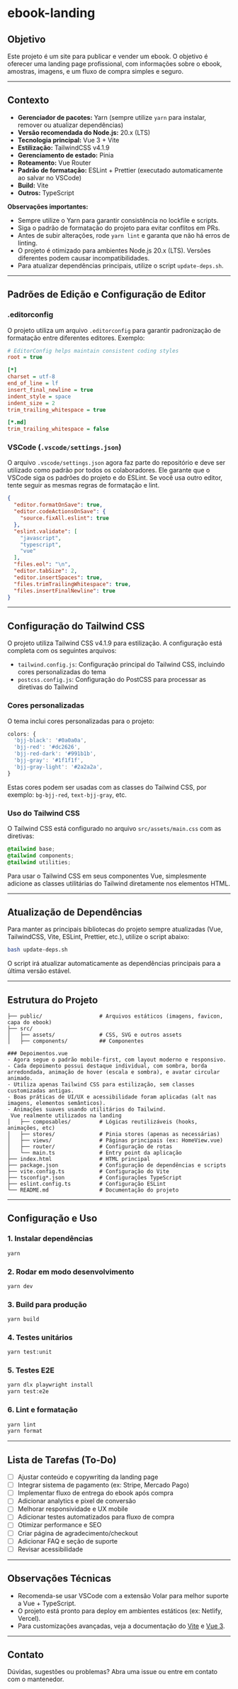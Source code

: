 # ebook-landing

## Objetivo
Este projeto é um site para publicar e vender um ebook. O objetivo é oferecer uma landing page profissional, com informações sobre o ebook, amostras, imagens, e um fluxo de compra simples e seguro.

---

## Contexto
- **Gerenciador de pacotes:** Yarn (sempre utilize `yarn` para instalar, remover ou atualizar dependências)
- **Versão recomendada do Node.js:** 20.x (LTS)
- **Tecnologia principal:** Vue 3 + Vite
- **Estilização:** TailwindCSS v4.1.9
- **Gerenciamento de estado:** Pinia
- **Roteamento:** Vue Router
- **Padrão de formatação:** ESLint + Prettier (executado automaticamente ao salvar no VSCode)
- **Build:** Vite
- **Outros:** TypeScript

**Observações importantes:**
- Sempre utilize o Yarn para garantir consistência no lockfile e scripts.
- Siga o padrão de formatação do projeto para evitar conflitos em PRs.
- Antes de subir alterações, rode `yarn lint` e garanta que não há erros de linting.
- O projeto é otimizado para ambientes Node.js 20.x (LTS). Versões diferentes podem causar incompatibilidades.
- Para atualizar dependências principais, utilize o script `update-deps.sh`.

---

## Padrões de Edição e Configuração de Editor

### .editorconfig
O projeto utiliza um arquivo `.editorconfig` para garantir padronização de formatação entre diferentes editores. Exemplo:

```ini
# EditorConfig helps maintain consistent coding styles
root = true

[*]
charset = utf-8
end_of_line = lf
insert_final_newline = true
indent_style = space
indent_size = 2
trim_trailing_whitespace = true

[*.md]
trim_trailing_whitespace = false
```

### VSCode (`.vscode/settings.json`)
O arquivo `.vscode/settings.json` agora faz parte do repositório e deve ser utilizado como padrão por todos os colaboradores. Ele garante que o VSCode siga os padrões do projeto e do ESLint. Se você usa outro editor, tente seguir as mesmas regras de formatação e lint.


```json
{
  "editor.formatOnSave": true,
  "editor.codeActionsOnSave": {
    "source.fixAll.eslint": true
  },
  "eslint.validate": [
    "javascript",
    "typescript",
    "vue"
  ],
  "files.eol": "\n",
  "editor.tabSize": 2,
  "editor.insertSpaces": true,
  "files.trimTrailingWhitespace": true,
  "files.insertFinalNewline": true
}
```

---

## Configuração do Tailwind CSS

O projeto utiliza Tailwind CSS v4.1.9 para estilização. A configuração está completa com os seguintes arquivos:

- `tailwind.config.js`: Configuração principal do Tailwind CSS, incluindo cores personalizadas do tema
- `postcss.config.js`: Configuração do PostCSS para processar as diretivas do Tailwind

### Cores personalizadas

O tema inclui cores personalizadas para o projeto:

```js
colors: {
  'bjj-black': '#0a0a0a',
  'bjj-red': '#dc2626',
  'bjj-red-dark': '#991b1b',
  'bjj-gray': '#1f1f1f',
  'bjj-gray-light': '#2a2a2a',
}
```

Estas cores podem ser usadas com as classes do Tailwind CSS, por exemplo: `bg-bjj-red`, `text-bjj-gray`, etc.

### Uso do Tailwind CSS

O Tailwind CSS está configurado no arquivo `src/assets/main.css` com as diretivas:

```css
@tailwind base;
@tailwind components;
@tailwind utilities;
```

Para usar o Tailwind CSS em seus componentes Vue, simplesmente adicione as classes utilitárias do Tailwind diretamente nos elementos HTML.

---

## Atualização de Dependências

Para manter as principais bibliotecas do projeto sempre atualizadas (Vue, TailwindCSS, Vite, ESLint, Prettier, etc.), utilize o script abaixo:

```sh
bash update-deps.sh
```

O script irá atualizar automaticamente as dependências principais para a última versão estável.

---

## Estrutura do Projeto
```
├── public/                  # Arquivos estáticos (imagens, favicon, capa do ebook)
├── src/
│   ├── assets/              # CSS, SVG e outros assets
│   ├── components/          ## Componentes

### Depoimentos.vue
- Agora segue o padrão mobile-first, com layout moderno e responsivo.
- Cada depoimento possui destaque individual, com sombra, borda arredondada, animação de hover (escala e sombra), e avatar circular animado.
- Utiliza apenas Tailwind CSS para estilização, sem classes customizadas antigas.
- Boas práticas de UI/UX e acessibilidade foram aplicadas (alt nas imagens, elementos semânticos).
- Animações suaves usando utilitários do Tailwind.
 Vue realmente utilizados na landing
│   ├── composables/         # Lógicas reutilizáveis (hooks, animações, etc)
│   ├── stores/              # Pinia stores (apenas as necessárias)
│   ├── views/               # Páginas principais (ex: HomeView.vue)
│   ├── router/              # Configuração de rotas
│   └── main.ts              # Entry point da aplicação
├── index.html               # HTML principal
├── package.json             # Configuração de dependências e scripts
├── vite.config.ts           # Configuração do Vite
├── tsconfig*.json           # Configurações TypeScript
├── eslint.config.ts         # Configuração ESLint
└── README.md                # Documentação do projeto
```

---

## Configuração e Uso

### 1. Instalar dependências
```sh
yarn
```

### 2. Rodar em modo desenvolvimento
```sh
yarn dev
```

### 3. Build para produção
```sh
yarn build
```

### 4. Testes unitários
```sh
yarn test:unit
```

### 5. Testes E2E
```sh
yarn dlx playwright install
yarn test:e2e
```

### 6. Lint e formatação
```sh
yarn lint
yarn format
```

---

## Lista de Tarefas (To-Do)
- [ ] Ajustar conteúdo e copywriting da landing page
- [ ] Integrar sistema de pagamento (ex: Stripe, Mercado Pago)
- [ ] Implementar fluxo de entrega do ebook após compra
- [ ] Adicionar analytics e pixel de conversão
- [ ] Melhorar responsividade e UX mobile
- [ ] Adicionar testes automatizados para fluxo de compra
- [ ] Otimizar performance e SEO
- [ ] Criar página de agradecimento/checkout
- [ ] Adicionar FAQ e seção de suporte
- [ ] Revisar acessibilidade

---

## Observações Técnicas
- Recomenda-se usar VSCode com a extensão Volar para melhor suporte a Vue + TypeScript.
- O projeto está pronto para deploy em ambientes estáticos (ex: Netlify, Vercel).
- Para customizações avançadas, veja a documentação do [Vite](https://vite.dev/config/) e [Vue 3](https://vuejs.org/).

---

## Contato
Dúvidas, sugestões ou problemas? Abra uma issue ou entre em contato com o mantenedor.
